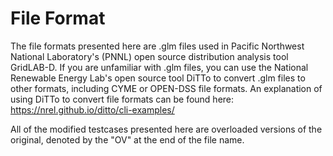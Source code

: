 # File Format
The file formats presented here are .glm files used in Pacific Northwest National Laboratory's (PNNL) open source distribution analysis tool GridLAB-D. 
If you are unfamiliar with .glm files, you can use the National Renewable Energy Lab's open source tool DiTTo to convert .glm files to other formats, 
including CYME or OPEN-DSS file formats. An explanation of using DiTTo to convert file formats can be found here: https://nrel.github.io/ditto/cli-examples/

All of the modified testcases presented here are overloaded versions of the original, denoted by the "OV" at the end of the file name. 
